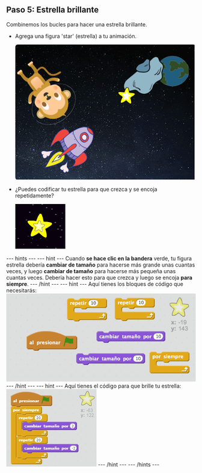 ## Paso 5: Estrella brillante

Combinemos los bucles para hacer una estrella brillante.

+ Agrega una figura 'star' (estrella) a tu animación.
    
    ![Agregar la figura de una estrella](images/space-star-sprite.png)

+ ¿Puedes codificar tu estrella para que crezca y se encoja repetidamente?
    
    ![Probando una estrella brillante](images/space-star-test.png)

\--- hints \--- \--- hint \--- Cuando **se hace clic en la bandera** verde, tu figura estrella debería **cambiar de tamaño** para hacerse más grande unas cuantas veces, y luego **cambiar de tamaño** para hacerse más pequeña unas cuantas veces. Debería hacer esto para que crezca y luego se encoja **para siempre**. \--- /hint \--- \--- hint \--- Aquí tienes los bloques de código que necesitarás: ![Blocks for a shining star](images/space-star-blocks.png) \--- /hint \--- \--- hint \--- Aquí tienes el código para que brille tu estrella: ![Code for a shining star](images/space-star-code.png) \--- /hint \--- \--- /hints \---